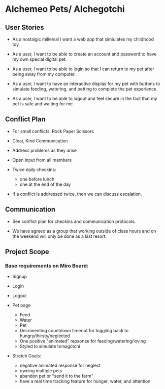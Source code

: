 
# Alchemeo Pets/ Alchegotchi

## User Stories
  - As a nostalgic millenial I want a web app that simiulates my childhood toy. 
  
  - As a user, I want to be able to create an account and password to have my own special digital pet.
  
  - As a user, I want to be able to login so that I can return to my pet after being away from my computer.
  
  - As a user, I want to have an interactive display for my pet with buttons to simulate feeding, watering, and petting to complete the pet experience.
  
  - As a user, I want to be able to logout and feel secure in the fact that my pet is safe and waiting for me.

## Conflict Plan
  - For small conflicts, Rock Paper Scissors 

  - Clear, Kind Communication
  
  - Address problems as they arise
  
  - Open input from all members
  
  - Twice daily checkins:

    - one before lunch
    - one at the end of the day

   - If a conflict is addressed twice, then we can discuss escalation.
 
 ## Communication
  - See conflict plan for checkins and communication protocols. 

  - We have agreed as a group that working outside of class hours and on the weekend will only be done as a last resort.
 
 ## Project Scope
  ### Base requirements on Miro Board: 

  - Signup

  - Login
    
  - Logout
    
  - Pet page

      - Feed
      - Water
      - Pet
      - Decrimenting countdown timeout for toggling back to hungry/thirsty/neglected
      - One positive "animated" repsonse for feeding/watering/loving
      - Styled to simulate tomagotchi

  - Stretch Goals:

      - negative animated response for neglect
      - owning multiple pets
      - abandon pet or "send it to the farm"
      - have a real time tracking feature for hunger, water, and attention

      
